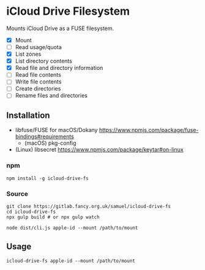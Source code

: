iCloud Drive Filesystem
===

Mounts iCloud Drive as a FUSE filesystem.

- [x] Mount
- [ ] Read usage/quota
- [x] List zones
- [x] List directory contents
- [x] Read file and directory information
- [ ] Read file contents
- [ ] Write file contents
- [ ] Create directories
- [ ] Rename files and directories

Installation
---

- libfuse/FUSE for macOS/Dokany https://www.npmjs.com/package/fuse-bindings#requirements
    - (macOS) pkg-config
- (Linux) libsecret https://www.npmjs.com/package/keytar#on-linux

### npm

```
npm install -g icloud-drive-fs
```

### Source

```
git clone https://gitlab.fancy.org.uk/samuel/icloud-drive-fs
cd icloud-drive-fs
npx gulp build # or npx gulp watch

node dist/cli.js apple-id --mount /path/to/mount
```

Usage
---

```
icloud-drive-fs apple-id --mount /path/to/mount
```
